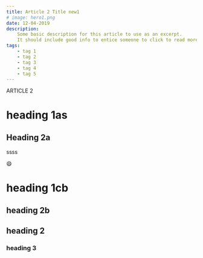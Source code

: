 ```yaml
---
title: Article 2 Title new1
# image: hero1.png
date: 12-04-2019
description:
    Some basic description for this article to use as an excerpt.
    It should include good info to entice someone to click to read more.
tags:
    - tag 1
    - tag 2
    - tag 3
    - tag 4
    - tag 5
---
```


ARTICLE 2

<!-- ![Image Test](/images/image1.png) -->

# heading 1as

## Heading 2a

ssss

:smile:

# heading 1cb

## heading 2b

## heading 2

### heading 3